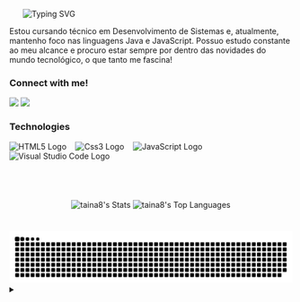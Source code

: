 <!-- TITLE -->
<div id="user-content-toc">
  <ul align="left">
      <img src="https://readme-typing-svg.demolab.com?font=Fira+Code&weight=500&size=22&pause=1000&color=9ab193&left=true&Left=true&random=false&width=524&lines=‧₊˚𖹭+Olá,+eu+sou+a+Tainá+.ᐟ ౨ৎ˚₊‧" alt="Typing SVG">
  <img align="right" alt="" height="300px" src="me.png">
  </ul>
</div>

<!-- PRESENTATION -->
<p align="left">Estou cursando técnico em Desenvolvimento de Sistemas e, atualmente, mantenho foco nas linguagens Java e JavaScript. Possuo estudo constante ao meu alcance e procuro estar sempre por dentro das novidades do mundo tecnológico, o que tanto me fascina!</p>

<!-- LINKS -->
<h3 align="left">Connect with me!</h3>

<div>
  <p "ㅤ"></p>
  <a href="mailto:tainaestefanim@gmail.com" target="_blank"><img width="8.8%" src="https://img.shields.io/badge/Gmail-D14836?style=for-the-badge&logo=gmail&logoColor=white" target="_blank"></a>
  <a href="https://www.linkedin.com/in/tainá-estefani-martins/" target="_blank"><img width="11%" src="https://img.shields.io/badge/LinkedIn-0077B5?style=for-the-badge&logo=linkedin&logoColor=white" target="_blank"></a>
</div>

<!-- LANGUAGES -->
<h3 align="left">Technologies</h3>

<div align="left">
  <img src="https://cdn.jsdelivr.net/gh/devicons/devicon/icons/html5/html5-original.svg" height="25" alt="HTML5 Logo"/>
  <img width="8"/>
  <img src="https://cdn.jsdelivr.net/gh/devicons/devicon/icons/css3/css3-original.svg" height="25" alt="Css3 Logo"/>
  <img width="8"/>
  <img src="https://cdn.jsdelivr.net/gh/devicons/devicon/icons/javascript/javascript-original.svg" height="25" alt="JavaScript Logo"/>
  <img width="8"/>
  <img src="https://cdn.jsdelivr.net/gh/devicons/devicon/icons/vscode/vscode-original.svg" height="25" alt="Visual Studio Code Logo"/>
  <img width="8"/>
</div>

#

<!-- GITHUB STATS -->
<div style="text-align: center;" align="center">
<br>
  
![taina8's Stats](https://github-readme-stats.vercel.app/api?username=tainaestefani&theme=cobalt&show_icons=true&hide_title=true&hide_border=false&border_radius=3&border_color=9ab193&bg_color=1c1424&title_color=9ab193&text_color=9ab193&line_height=25&hide=issues&count_private=true)
![taina8's Top Languages](https://github-readme-stats.vercel.app/api/top-langs/?username=tainaestefani&theme=cobalt&show_icons=true&hide_border=false&border_radius=3&border_color=9ab193&bg_color=1c1424&title_color=9ab193&text_color=9ab193&line_height=25&hide=issues&layout=compact)

</div>

#

<!-- COMMIT SNAKE -->
<picture align="center">
  <source media="(prefers-color-scheme: dark)" srcset="https://raw.githubusercontent.com/taina8/taina8/output/github-contribution-grid-snake-dark.svg">
  <source media="(prefers-color-scheme: light)" srcset="https://raw.githubusercontent.com//taina8/taina8/output/github-contribution-grid-snake.svg">
  <img alt="github contribution grid snake animation" src="https://raw.githubusercontent.com/taina8/taina8/output/github-contribution-grid-snake.svg">
</picture>

<!-- CREDITS -->
<details align="left">
  <summary></summary> 
  Image created by Dorucci on <a href="https://picrew.me/en/">picrew</a>.
</details>

